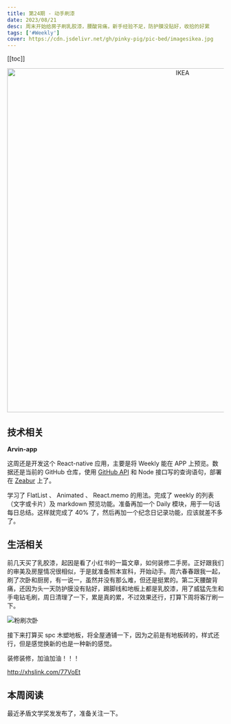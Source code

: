 ```yaml
---
title: 第24期 - 动手刷漆
date: 2023/08/21
desc: 周末开始给房子刷乳胶漆，腰酸背痛，新手经验不足，防护膜没贴好，收拾的好累
tags: ['#Weekly']
cover: https://cdn.jsdelivr.net/gh/pinky-pig/pic-bed/imagesikea.jpg
---
```


[[toc]]

<p align="center">
  <img alt="IKEA" src="https://cdn.jsdelivr.net/gh/pinky-pig/pic-bed/imagesikea.jpg" width=800 />
</p>

## 技术相关

**Arvin-app**

这周还是开发这个 React-native 应用，主要是将 Weekly 能在 APP 上预览。数据还是当前的 GitHub 仓库，使用 [GitHub API](https://api.github.com/) 和 Node 接口写的查询语句，部署在 [Zeabur](https://zeabur.com/zh-CN) 上了。

学习了 FlatList 、 Animated 、 React.memo 的用法。完成了 weekly 的列表（文字或卡片）及 markdown 预览功能。准备再加一个 Daily 模块，用于一句话每日总结。这样就完成了 40% 了，然后再加一个纪念日记录功能，应该就差不多了。

## 生活相关

前几天买了乳胶漆，起因是看了小红书的一篇文章，如何装修二手房。正好跟我们的审美及房屋情况很相似，于是就准备照本宣科，开始动手。周六春春跟我一起，刷了次卧和厨房，有一说一，虽然并没有那么难，但还是挺累的。第二天腰酸背痛，还因为头一天防护膜没有贴好，踢脚线和地板上都是乳胶漆，用了威猛先生和手电钻毛刷，周日清理了一下，累是真的累，不过效果还行，打算下周将客厅刷一下。

![粉刷次卧](https://cdn.jsdelivr.net/gh/pinky-pig/pic-bed/images粉刷次卧.jpg)

接下来打算买 spc 木塑地板，将全屋通铺一下，因为之前是有地板砖的，样式还行，但是感觉换新的也是一种新的感觉。

装修装修，加油加油！！！

<http://xhslink.com/77VoEt>

## 本周阅读

最近矛盾文学奖发发布了，准备关注一下。
